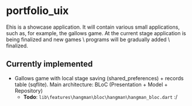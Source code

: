 # portfolio_uix

Еhis is a showcase application. 
It will contain various small applications, such as, for example, the gallows game. 
At the current stage application is being finalized and new games \ programs will be gradually added \ finalized.

## Currently implemented
- Gallows game with local stage saving (shared_preferences) + records table (sqflite). Main architecture: BLoC (Presentation + Model + Repository)
  - <b>Todo</b>: `lib\features\hangman\bloc\hangman\hangman_bloc.dart` :/
